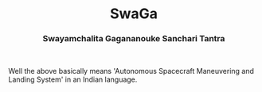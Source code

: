 <h1 align="center">SwaGa</h1>

<h3 align="center">Swayamchalita Gagananouke Sanchari Tantra</h3>

<br>

<p>Well the above basically means 'Autonomous Spacecraft Maneuvering and Landing System' in an Indian language.</p>

<br>
